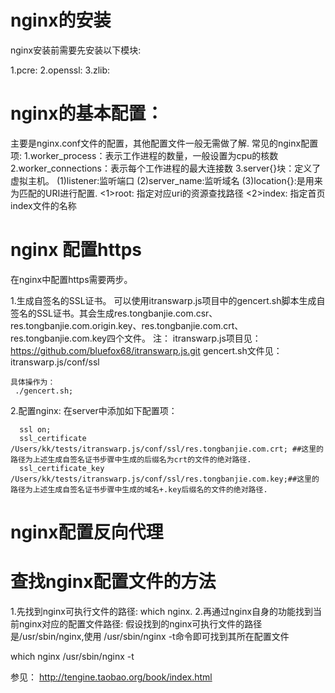 # nginx的安装
  nginx安装前需要先安装以下模块:
  
  1.pcre:
  2.openssl:
  3.zlib:

# nginx的基本配置：
主要是nginx.conf文件的配置，其他配置文件一般无需做了解.
常见的nginx配置项: 
1.worker_process：表示工作进程的数量，一般设置为cpu的核数
2.worker_connections：表示每个工作进程的最大连接数
3.server{}块：定义了虚拟主机。
  (1)listener:监听端口
  (2)server_name:监听域名
  (3)location{}:是用来为匹配的URI进行配置.
    <1>root: 指定对应uri的资源查找路径
    <2>index: 指定首页index文件的名称

# nginx 配置https
  在nginx中配置https需要两步。

  1.生成自签名的SSL证书。
    可以使用itranswarp.js项目中的gencert.sh脚本生成自签名的SSL证书。其会生成res.tongbanjie.com.csr、res.tongbanjie.com.origin.key、res.tongbanjie.com.crt、res.tongbanjie.com.key四个文件。
    注：
      itranswarp.js项目见：https://github.com/bluefox68/itranswarp.js.git
      gencert.sh文件见：itranswarp.js/conf/ssl 

    具体操作为：
     ./gencert.sh; 

  2.配置nginx:
   在server中添加如下配置项：

      ssl on;
      ssl_certificate /Users/kk/tests/itranswarp.js/conf/ssl/res.tongbanjie.com.crt; ##这里的路径为上述生成自签名证书步骤中生成的后缀名为crt的文件的绝对路径.
      ssl_certificate_key /Users/kk/tests/itranswarp.js/conf/ssl/res.tongbanjie.com.key;##这里的路径为上述生成自签名证书步骤中生成的域名+.key后缀名的文件的绝对路径.

# nginx配置反向代理

# 查找nginx配置文件的方法
1.先找到nginx可执行文件的路径: which nginx.
2.再通过nginx自身的功能找到当前nginx对应的配置文件路径:  假设找到的nginx可执行文件的路径是/usr/sbin/nginx,使用 /usr/sbin/nginx -t命令即可找到其所在配置文件

which nginx
/usr/sbin/nginx -t

参见：
  http://tengine.taobao.org/book/index.html